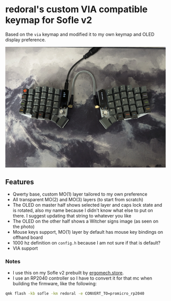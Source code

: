 # redoral's custom VIA compatible keymap for Sofle v2

Based on the `via` keymap and modified it to my own keymap and OLED display preference.

![Real life image of the OLEDs with this firmware](./screenshots/header.webp?raw=true "Header")

## Features

-   Qwerty base, custom MO(1) layer tailored to my own preference
-   All transparent MO(2) and MO(3) layers (to start from scratch)
-   The OLED on master half shows selected layer and caps lock state and is rotated, also my name because I didn't know what else to put on there. I suggest updating that string to whatever you like
-   The OLED on the other half shows a Witcher signs image (as seen on the photo)
-   Mouse keys support, MO(1) layer by default has mouse key bindings on offhand board
-   1000 hz definition on `config.h` because I am not sure if that is default?
-   VIA support

### Notes

-   I use this on my Sofle v2 prebuilt by [ergomech.store](https://ergomech.store).
-   I use an RP2040 controller so I have to convert it for that mc when building the firmware, like the following:

```sh
qmk flash -kb sofle -km redoral -e CONVERT_TO=promicro_rp2040
```
